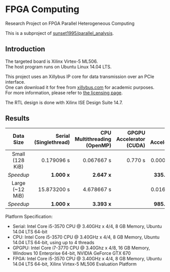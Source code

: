 # FPGA Computing #

Research Project on FPGA Parallel Heterogeneous Computing

This is a subproject of [sunset1995/parallel_analysis](https://github.com/sunset1995/parallel_analysis).

## Introduction ##

The targeted board is Xilinx Virtex-5 ML506.  
The host program runs on Ubuntu Linux 14.04 LTS.

This project uses an Xillybus IP core for data transmission over an PCIe interface.  
One can download it for free from [xillybus.com](http://xillybus.com/) for academic purposes.  
For more information, please refer to [the licensing page](http://xillybus.com/licensing).

The RTL design is done with Xilinx ISE Design Suite 14.7.

## Results ##

| Data Size          | Serial<br>(Singlethread) | CPU Multithreading<br>(OpenMP) | GPGPU Accelerator<br>(CUDA) | FPGA Accelerator |
|:------------------:|-------------------------:|-------------------------------:|----------------------------:|-----------------:|
| Small<br>(128 KiB) | 0.179096 s               | 0.067667 s                     | 0.770 s                     | 0.000534 s       |
| _Speedup_          | **1.000 x**              | **2.647 x**                    |                             | **335.386 x**    |
| Large<br>(~12 MiB) | 15.873200 s              | 4.678667 s                     |                             | 0.016104 s       |
| _Speedup_          | **1.000 x**              | **3.393 x**                    |                             | **985.668 x**    |

Platform Specification:
+ Serial: Intel Core i5-3570 CPU @ 3.40GHz x 4/4, 8 GB Memory, Ubuntu 14.04 LTS 64-bit
+ CPU: Intel Core i5-3570 CPU @ 3.40GHz x 4/4, 8 GB Memory, Ubuntu 14.04 LTS 64-bit, using up to 4 threads
+ GPGPU: Intel Core i7-3770 CPU @ 3.40Ghz x 4/8, 16 GB Memory, Windows 10 Enterprise 64-bit, NVIDIA GeForce GTX 670
+ FPGA: Intel Core i5-3570 CPU @ 3.40GHz x 4/4, 8 GB Memory, Ubuntu 14.04 LTS 64-bit, Xilinx Virtex-5 ML506 Evaluation Platform
